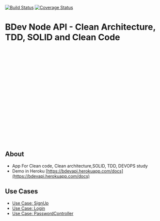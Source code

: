 
[![Build Status](https://travis-ci.com/micael95/bdev_ts_api.svg?branch=master)](https://travis-ci.com/micael95/bdev_ts_api)
[![Coverage Status](https://coveralls.io/repos/github/micael95/bdev_ts_api/badge.svg?branch=master)](https://coveralls.io/github/micael95/bdev_ts_api?branch=master)
# **BDev Node API - Clean Architecture, TDD, SOLID and Clean Code**

<div style="width:60vh;text-align:center;margin-bottom:20px"><img src="requirements/assets/logo.png" /></div>

## About
* App For Clean code, Clean architecture,SOLID, TDD, DEVOPS study 
* Demo in Heroku [https://bdevapi.herokuapp.com/docs](https://bdevapi.herokuapp.com/docs)

## Use Cases
* [Use Case: SignUp](./requirements/signup.md)
* [Use Case: Login](./requirements/login.md)
* [Use Case: PasswordController](./requirements/password.md)
